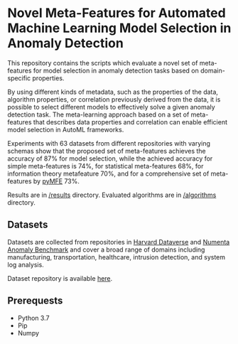 # Novel Meta-Features for Automated Machine Learning Model Selection in Anomaly Detection

This repository contains the scripts which evaluate a novel set of meta-features for model selection in anomaly detection tasks based on domain-specific properties. 

By using different kinds of metadata, such as the properties of the data, algorithm properties, or
correlation previously derived from the data, it is possible to select different models to effectively solve a
given anomaly detection task. The meta-learning approach based on a set of meta-features that describes
data properties and correlation can enable efficient model selection in AutoML frameworks.

Experiments with 63 datasets from different repositories with varying schemas show that
the proposed set of meta-features achieves the accuracy of 87% for model selection, while the achieved
accuracy for simple meta-features is 74%, for statistical meta-features 68%, for information theory metafeature
70%, and for a comprehensive set of meta-features by [pyMFE](https://pypi.org/project/pymfe/) 73%.

Results are in [/results](https://github.com/kotlarmilos/meta-features-anomaly-detection/tree/master/pycharm/results) directory. Evaluated algorithms are in [/algorithms](https://github.com/kotlarmilos/meta-features-anomaly-detection/tree/master/pycharm/algorithms) directory.

## Datasets

Datasets are collected from repositories in [Harvard Dataverse](https://dataverse.harvard.edu/dataset.xhtml?persistentId=doi:10.7910/DVN/OPQMVF) and [Numenta Anomaly Benchmark](https://github.com/numenta/NAB) and cover a broad range of domains including manufacturing, transportation, healthcare, intrusion detection, and system log analysis.

Dataset repository is available [here](https://drive.google.com/drive/folders/1hp9ZuVQRnRduzKzMMnyNQ52Gv9QqQATP?usp=sharing).

## Prerequests

 - Python 3.7
 - Pip
 - Numpy
